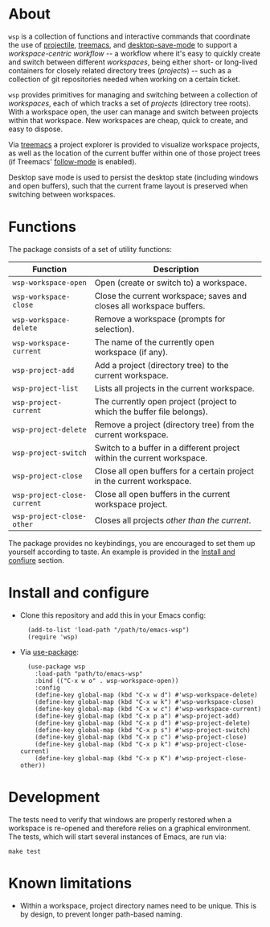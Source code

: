 # About
`wsp` is a collection of functions and interactive commands that coordinate the
use of [projectile](https://github.com/bbatsov/projectile),
[treemacs](https://github.com/Alexander-Miller/treemacs/), and
[desktop-save-mode](https://www.gnu.org/software/emacs/manual/html_node/elisp/Desktop-Save-Mode.html)
to support a _workspace-centric workflow_ -- a workflow where it's easy to
quickly create and switch between different *workspaces*, being either short- or
long-lived containers for closely related directory trees (*projects*) -- such
as a collection of git repositories needed when working on a certain ticket.

`wsp` provides primitives for managing and switching between a collection of
*workspaces*, each of which tracks a set of *projects* (directory tree roots).
With a workspace open, the user can manage and switch between projects within
that workspace. New workspaces are cheap, quick to create, and easy to dispose.

Via [treemacs](https://github.com/Alexander-Miller/treemacs/) a project explorer
is provided to visualize workspace projects, as well as the location of the
current buffer within one of those project trees (if Treemacs'
[follow-mode](https://github.com/Alexander-Miller/treemacs#follow-mode) is
enabled).

Desktop save mode is used to persist the desktop state (including windows and
open buffers), such that the current frame layout is preserved when switching
between workspaces.


# Functions
The package consists of a set of utility functions:

| Function                    | Description                                                             |
| -------------               | -------------                                                           |
| `wsp-workspace-open`        | Open (create or switch to) a workspace.                                 |
| `wsp-workspace-close`       | Close the current workspace; saves and closes all workspace buffers.    |
| `wsp-workspace-delete`      | Remove a workspace (prompts for selection).                             |
| `wsp-workspace-current`     | The name of the currently open workspace (if any).                      |
| `wsp-project-add`           | Add a project (directory tree) to the current workspace.                |
| `wsp-project-list`          | Lists all projects in the current workspace.                            |
| `wsp-project-current`       | The currently open project (project to which the buffer file belongs).  |
| `wsp-project-delete`        | Remove a project (directory tree) from the current workspace.           |
| `wsp-project-switch`        | Switch to a buffer in a different project within the current workspace. |
| `wsp-project-close`         | Close all open buffers for a certain project in the current workspace.  |
| `wsp-project-close-current` | Close all open buffers in the current workspace project.                |
| `wsp-project-close-other`   | Closes all projects _other than the current_.                           |


The package provides no keybindings, you are encouraged to set them up yourself
according to taste. An example is provided in the [Install and
confiure](#install-and-configure) section.


# Install and configure

* Clone this repository and add this in your Emacs config:

        (add-to-list 'load-path "/path/to/emacs-wsp")
        (require 'wsp)

* Via [use-package](https://github.com/jwiegley/use-package):

        (use-package wsp
          :load-path "path/to/emacs-wsp"
          :bind (("C-x w o" . wsp-workspace-open))
          :config
          (define-key global-map (kbd "C-x w d") #'wsp-workspace-delete)
          (define-key global-map (kbd "C-x w k") #'wsp-workspace-close)
          (define-key global-map (kbd "C-x w c") #'wsp-workspace-current)
          (define-key global-map (kbd "C-x p a") #'wsp-project-add)
          (define-key global-map (kbd "C-x p d") #'wsp-project-delete)
          (define-key global-map (kbd "C-x p s") #'wsp-project-switch)
          (define-key global-map (kbd "C-x p c") #'wsp-project-close)
          (define-key global-map (kbd "C-x p k") #'wsp-project-close-current)
          (define-key global-map (kbd "C-x p K") #'wsp-project-close-other))


# Development
The tests need to verify that windows are properly restored when a workspace is
re-opened and therefore relies on a graphical environment. The tests, which will
start several instances of Emacs, are run via:

    make test


# Known limitations
- Within a workspace, project directory names need to be unique. This is by
  design, to prevent longer path-based naming.
